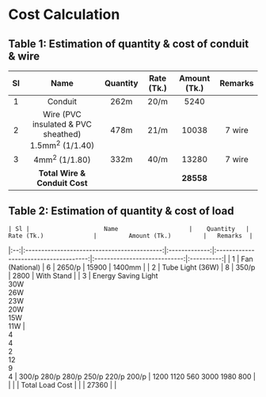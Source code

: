 # Cost Calculation

## Table 1: Estimation of quantity & cost of conduit & wire

| Sl |                         Name                        | Quantity | Rate (Tk.) | Amount (Tk.) | Remarks |
|:--:|:---------------------------------------------------:|:--------:|:----------:|:------------:|:-------:|
|  1 |                       Conduit                       |   262m   |    20/m    |     5240     |         |
|  2 | Wire (PVC insulated & PVC sheathed) 1.5mm<sup>2</sup> (1/1.40) |   478m   |    21/m    |     10038    |  7 wire |
|  3 |                    4mm<sup>2</sup> (1/1.80)                    |   332m   |    40/m    |     13280    |  7 wire |
|    |              **Total Wire & Conduit Cost**          |          |            |   **28558**  |         |

## Table 2: Estimation of quantity & cost of load

	| Sl |                     Name                    |    Quantity   |               Rate (Tk.)              |         Amount (Tk.)         |   Remarks  |
|:--:|:-------------------------------------------:|:-------------:|:-------------------------------------:|:----------------------------:|:----------:|
|  1 |                Fan (National)               |       6       |                 2650/p                |             15900            |   1400mm   |
|  2 |               Tube Light (36W)              |       8       |                 350/p                 |             2800             | With Stand |
|  3 | Energy Saving Light <br>30W<br> 26W<br> 23W<br> 20W <br>15W <br>11W |  <br>4<br> 4<br> 2<br> 12<br> 9<br> 4 |  300/p 280/p 280/p 250/p 220/p 200/p  |  1200 1120 560 3000 1980 800 |            |
|    |               Total Load Cost               |               |                                       |             27360            |            |
